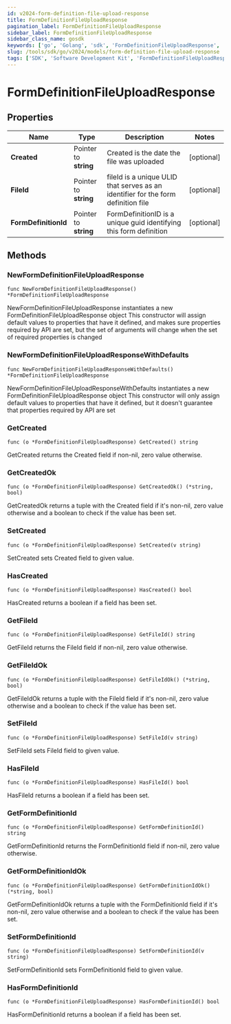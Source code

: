 ```yaml
---
id: v2024-form-definition-file-upload-response
title: FormDefinitionFileUploadResponse
pagination_label: FormDefinitionFileUploadResponse
sidebar_label: FormDefinitionFileUploadResponse
sidebar_class_name: gosdk
keywords: ['go', 'Golang', 'sdk', 'FormDefinitionFileUploadResponse', 'V2024FormDefinitionFileUploadResponse'] 
slug: /tools/sdk/go/v2024/models/form-definition-file-upload-response
tags: ['SDK', 'Software Development Kit', 'FormDefinitionFileUploadResponse', 'V2024FormDefinitionFileUploadResponse']
---
```


# FormDefinitionFileUploadResponse

## Properties

Name | Type | Description | Notes
------------ | ------------- | ------------- | -------------
**Created** | Pointer to **string** | Created is the date the file was uploaded | [optional] 
**FileId** | Pointer to **string** | fileId is a unique ULID that serves as an identifier for the form definition file | [optional] 
**FormDefinitionId** | Pointer to **string** | FormDefinitionID is a unique guid identifying this form definition | [optional] 

## Methods

### NewFormDefinitionFileUploadResponse

`func NewFormDefinitionFileUploadResponse() *FormDefinitionFileUploadResponse`

NewFormDefinitionFileUploadResponse instantiates a new FormDefinitionFileUploadResponse object
This constructor will assign default values to properties that have it defined,
and makes sure properties required by API are set, but the set of arguments
will change when the set of required properties is changed

### NewFormDefinitionFileUploadResponseWithDefaults

`func NewFormDefinitionFileUploadResponseWithDefaults() *FormDefinitionFileUploadResponse`

NewFormDefinitionFileUploadResponseWithDefaults instantiates a new FormDefinitionFileUploadResponse object
This constructor will only assign default values to properties that have it defined,
but it doesn't guarantee that properties required by API are set

### GetCreated

`func (o *FormDefinitionFileUploadResponse) GetCreated() string`

GetCreated returns the Created field if non-nil, zero value otherwise.

### GetCreatedOk

`func (o *FormDefinitionFileUploadResponse) GetCreatedOk() (*string, bool)`

GetCreatedOk returns a tuple with the Created field if it's non-nil, zero value otherwise
and a boolean to check if the value has been set.

### SetCreated

`func (o *FormDefinitionFileUploadResponse) SetCreated(v string)`

SetCreated sets Created field to given value.

### HasCreated

`func (o *FormDefinitionFileUploadResponse) HasCreated() bool`

HasCreated returns a boolean if a field has been set.

### GetFileId

`func (o *FormDefinitionFileUploadResponse) GetFileId() string`

GetFileId returns the FileId field if non-nil, zero value otherwise.

### GetFileIdOk

`func (o *FormDefinitionFileUploadResponse) GetFileIdOk() (*string, bool)`

GetFileIdOk returns a tuple with the FileId field if it's non-nil, zero value otherwise
and a boolean to check if the value has been set.

### SetFileId

`func (o *FormDefinitionFileUploadResponse) SetFileId(v string)`

SetFileId sets FileId field to given value.

### HasFileId

`func (o *FormDefinitionFileUploadResponse) HasFileId() bool`

HasFileId returns a boolean if a field has been set.

### GetFormDefinitionId

`func (o *FormDefinitionFileUploadResponse) GetFormDefinitionId() string`

GetFormDefinitionId returns the FormDefinitionId field if non-nil, zero value otherwise.

### GetFormDefinitionIdOk

`func (o *FormDefinitionFileUploadResponse) GetFormDefinitionIdOk() (*string, bool)`

GetFormDefinitionIdOk returns a tuple with the FormDefinitionId field if it's non-nil, zero value otherwise
and a boolean to check if the value has been set.

### SetFormDefinitionId

`func (o *FormDefinitionFileUploadResponse) SetFormDefinitionId(v string)`

SetFormDefinitionId sets FormDefinitionId field to given value.

### HasFormDefinitionId

`func (o *FormDefinitionFileUploadResponse) HasFormDefinitionId() bool`

HasFormDefinitionId returns a boolean if a field has been set.


